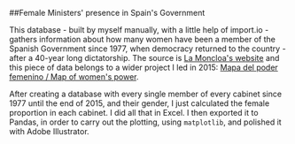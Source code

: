 ##Female Ministers' presence in Spain's Government

This database - built by myself manually, with a little help of import.io - gathers information about how many women have been a member of the Spanish Government since 1977, when democracy returned to the country - after a 40-year long dictatorship. The source is [La Moncloa's website](http://www.lamoncloa.gob.es/gobierno/gobiernosporlegislaturas/Paginas/index.aspx) and this piece of data belongs to a wider project I led in 2015: [Mapa del poder femenino / Map of women's power](mapapoderfemenino.com/en).

After creating a database with every single member of every cabinet since 1977 until the end of 2015, and their gender, I just calculated the female proportion in each cabinet. I did all that in Excel. I then exported it to Pandas, in order to carry out the plotting, using `matplotlib`, and polished it with Adobe Illustrator.
